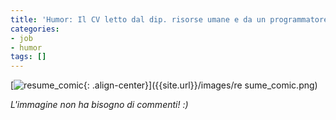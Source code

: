 ```yaml
---
title: 'Humor: Il CV letto dal dip. risorse umane e da un programmatore'
categories:
- job
- humor
tags: []
---
```

[![resume_comic]({{site.url}}/images/resume_comic.png){: .align-center}]({{site.url}}/images/re
sume_comic.png)

_L'immagine non ha bisogno di commenti! :)_

